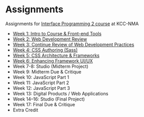 # Assignments
Assignments for [Interface Programming 2 course](https://github.com/kcc-nma-art258) at KCC-NMA

- [Week 1: Intro to Course & Front-end Tools](week-1/README.md)
- [Week 2: Web Development Review](week-2/README.md)
- [Week 3: Continue Review of Web Development Practices](week-3/README.md)
- [Week 4: CSS Authoring (Sass)](week-4/README.md)
- [Week 5: CSS Architecture & Frameworks](week-5/README.md)
- [Week 6: Enhancing Framework UI/UX](week-6/README.md)
- Week 7-8: Studio (Midterm Project)
- Week 9: Midterm Due & Critique
- Week 10: JavaScript Part 1
- Week 11: JavaScript Part 2
- Week 12: JavaScript Part 3
- Week 13: Digital Products / Web Applications
- Week 14–16: Studio (Final Project)
- Week 17: Final Due & Critique
- Extra Credit
